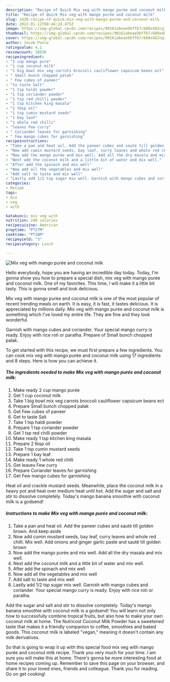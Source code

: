 ```yaml
---
description: "Recipe of Quick Mix veg with mango purée and coconut milk"
title: "Recipe of Quick Mix veg with mango purée and coconut milk"
slug: 1420-recipe-of-quick-mix-veg-with-mango-puree-and-coconut-milk
date: 2022-01-12T08:44:24.475Z
image: https://img-global.cpcdn.com/recipes/90161abeae9bffb7/680x482cq70/mix-veg-with-mango-puree-and-coconut-milk-recipe-main-photo.jpg
thumbnail: https://img-global.cpcdn.com/recipes/90161abeae9bffb7/680x482cq70/mix-veg-with-mango-puree-and-coconut-milk-recipe-main-photo.jpg
cover: https://img-global.cpcdn.com/recipes/90161abeae9bffb7/680x482cq70/mix-veg-with-mango-puree-and-coconut-milk-recipe-main-photo.jpg
author: Jacob Poole
ratingvalue: 4.1
reviewcount: 18636
recipeingredient:
- "2 cup mango pure"
- "1 cup coconut milk"
- "1 big bowl mix veg carrots broccoli cauliflower capsicum beans ect"
- " Small bunch chopped palak"
- " Few cubes of paneer"
- "to taste Salt"
- "1 tsp haldi powder"
- "1 tsp coriander powder"
- "1 tsp red chilli powder"
- "1 tsp kitchen king masala"
- "2 tbsp oil"
- "1 tsp cumin mustard seeds"
- "1 bay leaf"
- "1 whole red chilli"
- "leaves Few curry"
- " Coriander leaves for garnishing"
- " Few mango cubes for garnishing"
recipeinstructions:
- "Take a pan and heat oil. Add the paneer cubes and sauté till golden brown. And keep aside"
- "Now add cumin mustard seeds, bay leaf, curry leaves and whole red chilli. Mix well. Add onions and ginger garlic paste and sauté till golden brown"
- "Now add the mango purée and mix well. Add all the dry masala and mix well."
- "Next add the coconut milk and a little bit of water and mix well."
- "After add the spinach and mix well"
- "Now add all the vegetables and mix well"
- "Add salt to taste and mix well"
- "Lastly add 1/2 tsp sugar mix well. Garnish with mango cubes and coriander. Your special mango curry is ready. Enjoy with rice roti or paratha."
categories:
- Recipe
tags:
- mix
- veg
- with

katakunci: mix veg with 
nutrition: 240 calories
recipecuisine: American
preptime: "PT27M"
cooktime: "PT38M"
recipeyield: "3"
recipecategory: Lunch

---
```



![Mix veg with mango purée and coconut milk](https://img-global.cpcdn.com/recipes/90161abeae9bffb7/680x482cq70/mix-veg-with-mango-puree-and-coconut-milk-recipe-main-photo.jpg)

Hello everybody, hope you are having an incredible day today. Today, I'm gonna show you how to prepare a special dish, mix veg with mango purée and coconut milk. One of my favorites. This time, I will make it a little bit tasty. This is gonna smell and look delicious.

Mix veg with mango purée and coconut milk is one of the most popular of recent trending meals on earth. It is easy, it is fast, it tastes delicious. It is appreciated by millions daily. Mix veg with mango purée and coconut milk is something which I've loved my entire life. They are fine and they look wonderful.

Garnish with mango cubes and coriander. Your special mango curry is ready. Enjoy with rice roti or paratha. Prepare of Small bunch chopped palak.


To get started with this recipe, we must first prepare a few ingredients. You can cook mix veg with mango purée and coconut milk using 17 ingredients and 8 steps. Here is how you can achieve it.

<!--inarticleads1-->

##### The ingredients needed to make Mix veg with mango purée and coconut milk:

1. Make ready 2 cup mango purée
1. Get 1 cup coconut milk
1. Take 1 big bowl mix veg carrots broccoli cauliflower capsicum beans ect
1. Prepare  Small bunch chopped palak
1. Get  Few cubes of paneer
1. Get to taste Salt
1. Take 1 tsp haldi powder
1. Prepare 1 tsp coriander powder
1. Get 1 tsp red chilli powder
1. Make ready 1 tsp kitchen king masala
1. Prepare 2 tbsp oil
1. Take 1 tsp cumin mustard seeds
1. Prepare 1 bay leaf
1. Make ready 1 whole red chilli
1. Get leaves Few curry
1. Prepare  Coriander leaves for garnishing
1. Get  Few mango cubes for garnishing


Heat oil and crackle mustard seeds. Meanwhile, place the coconut milk in a heavy pot and heat over medium heat until hot. Add the sugar and salt and stir to dissolve completely. Today&#39;s mango banana smoothie with coconut milk is a godsend! 

<!--inarticleads2-->

##### Instructions to make Mix veg with mango purée and coconut milk:

1. Take a pan and heat oil. Add the paneer cubes and sauté till golden brown. And keep aside
1. Now add cumin mustard seeds, bay leaf, curry leaves and whole red chilli. Mix well. Add onions and ginger garlic paste and sauté till golden brown
1. Now add the mango purée and mix well. Add all the dry masala and mix well.
1. Next add the coconut milk and a little bit of water and mix well.
1. After add the spinach and mix well
1. Now add all the vegetables and mix well
1. Add salt to taste and mix well
1. Lastly add 1/2 tsp sugar mix well. Garnish with mango cubes and coriander. Your special mango curry is ready. Enjoy with rice roti or paratha.


Add the sugar and salt and stir to dissolve completely. Today&#39;s mango banana smoothie with coconut milk is a godsend! You will learn not only how to successfully combine tropical fruits, but also how to make your own coconut milk at home. The Nutricost Coconut Milk Powder has a sweetened taste that makes it a friendly companion to coffee, smoothies and baked goods. This coconut milk is labeled &#34;vegan,&#34; meaning it doesn&#39;t contain any milk derivatives. 

So that is going to wrap it up with this special food mix veg with mango purée and coconut milk recipe. Thank you very much for your time. I am sure you will make this at home. There's gonna be more interesting food at home recipes coming up. Remember to save this page on your browser, and share it to your loved ones, friends and colleague. Thank you for reading. Go on get cooking!

